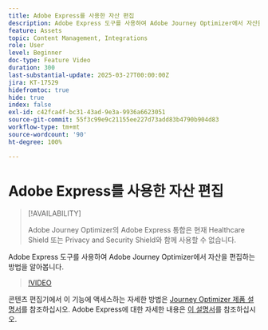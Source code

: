 ```yaml
---
title: Adobe Express를 사용한 자산 편집
description: Adobe Express 도구를 사용하여 Adobe Journey Optimizer에서 자산을 편집하는 방법을 알아봅니다.
feature: Assets
topic: Content Management, Integrations
role: User
level: Beginner
doc-type: Feature Video
duration: 300
last-substantial-update: 2025-03-27T00:00:00Z
jira: KT-17529
hidefromtoc: true
hide: true
index: false
exl-id: c42fca4f-bc31-43ad-9e3a-9936a6623051
source-git-commit: 55f3c99e9c21155ee227d73add83b4790b904d83
workflow-type: tm+mt
source-wordcount: '90'
ht-degree: 100%

---
```


# Adobe Express를 사용한 자산 편집

>[!AVAILABILITY]
>
>Adobe Journey Optimizer의 Adobe Express 통합은 현재 Healthcare Shield 또는 Privacy and Security Shield와 함께 사용할 수 없습니다.

Adobe Express 도구를 사용하여 Adobe Journey Optimizer에서 자산을 편집하는 방법을 알아봅니다.

>[!VIDEO](https://video.tv.adobe.com/v/3455523/?learn=on&enablevpops)

콘텐츠 편집기에서 이 기능에 액세스하는 자세한 방법은 [Journey Optimizer 제품 설명서](https://experienceleague.adobe.com/ko/docs/journey-optimizer/using/assets-images/express)를 참조하십시오. Adobe Express에 대한 자세한 내용은 [이 설명서](https://helpx.adobe.com/kr/express/user-guide.html)를 참조하십시오.

